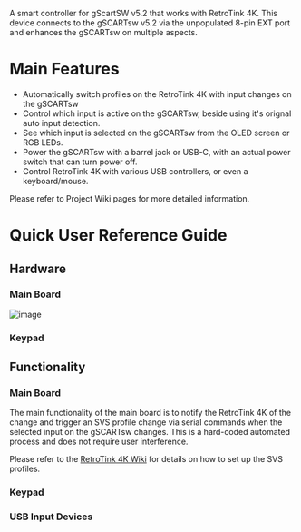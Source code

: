 A smart controller for gScartSW v5.2 that works with RetroTink 4K. This device connects to the gSCARTsw v5.2 via the unpopulated 8-pin EXT port and enhances the gSCARTsw on multiple aspects.

# Main Features

- Automatically switch profiles on the RetroTink 4K with input changes on the gSCARTsw
- Control which input is active on the gSCARTsw, beside using it's orignal auto input detection.
- See which input is selected on the gSCARTsw from the OLED screen or RGB LEDs.
- Power the gSCARTsw with a barrel jack or USB-C, with an actual power switch that can turn power off.
- Control RetroTink 4K with various USB controllers, or even a keyboard/mouse.

Please refer to Project Wiki pages for more detailed information.

# Quick User Reference Guide

## Hardware

### Main Board

![image](https://github.com/user-attachments/assets/9b3c9766-7b6a-420e-9871-22fa038c6d9f)

### Keypad

## Functionality

### Main Board

The main functionality of the main board is to notify the RetroTink 4K of the change and trigger an SVS profile change via serial commands when the selected input on the gSCARTsw changes. This is a hard-coded automated process and does not require user interference.

Please refer to the [RetroTink 4K Wiki](https://consolemods.org/wiki/AV:RetroTINK-4K#Load_Profile) for details on how to set up the SVS profiles.

### Keypad

### USB Input Devices
